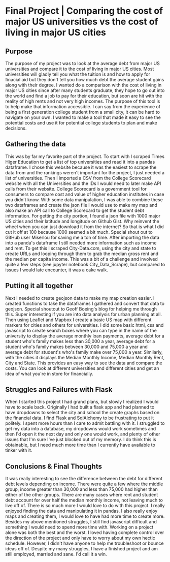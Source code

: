 # Final Project | Comparing the cost of major US universities vs the cost of living in major US cities
## Purpose
The purpose of my project was to look at the average debt from major US universities and compare it to the cost of living in major US cities. Most universities will gladly tell you what the tuition is and how to apply for finacial aid but they don't tell you how much debt the average student gains along with their degree. I wanted do a comparison with the cost of living in major US cities since after many students graduate, they hope to go out into the world and find a job to pay for their education, but soon are hit with the reality of high rents and not very high incomes.
The purpose of this tool is to help make that information accessible. I can say from the experience of being a first generation college student from a small city, it can be hard to navigate on your own. I wanted to make a tool that made it easy to see the potential costs and use it for potential college students to plan and make decisions.
## Gathering the data
This was by far my favorite part of the project. To start with I scraped Times Higer Education to get a list of top universities and read it into a pandas dataframe. I chose this website because it was the easiest to scrape the data from and the rankings weren't important for the project, I just needed a list of universities. Then I imported a CSV from the College Scorecard website with all the Universities and the IDs I would need to later make API calls from their website. College Scorecard is a government tool for consumers to compare cost and value of higher education institutes in case you didn't know. With some data manipulation, I was able to combine these two dataframes and create the json file I would use to make my map and also make an API call to College Scorecard to get the student debt information.
For getting the city portion, I found a json file with 1000 major US cities and their latitude and longitude on Github Gist. Why reinvent the wheel when you can just download it from the internet? So that is what I did cut it off at 100 because 1000 seemed a bit much. Special shout out to GitHub user Miserlou for saving me a ton of time.
After importing the data into a panda's dataframe I still needed more information such as income and rent. To get this I scraped City-Data.com, using the city and state to create URLs and looping through them to grab the median gross rent and the median per capita income. This was a bit of a challenge and involved quite a few steps (see jupyter notebook City_Data_Scrape), but compared to issues I would late encounter, it was a cake walk.
## Putting it all together
Next I needed to create geojson data to make my map creation easier. I created functions to take the dataframes I gathered and convert that data to geojson. Special shoutout to Geoff Boeing's blog for helping me through this. Super interesting if you are into data analysis for urban planning at all. Then using Leaflet and Mapbox I create a basic US map with different markers for cities and others for universities. 
I did some basic html, css and javascript to create search boxes where you can type in the name of the university to display the average monthly loan payments, average debt for a student who's family makes less than 30,000 a year, average debt for a student who's family makes between 30,000 and 75,000 a year and average debt for student's who's family make over 75,000 a year. Similarly, with the cities it displays the Median Monthly Income, Median Monthly Rent, City and State.
This provides an easy way to see the data and compare the costs. You can look at different universities and different cities and get an idea of what you're in store for financially.
## Struggles and Failures with Flask
When I started this project I had grand plans, but slowly I realized I would have to scale back. Originally I had built a flask app and had planned to have dropdowns to select the city and school the create graphs based on the financial data. I find Flask and SqlAlchemy to be frustrating to put it politely. I spent more hours than I care to admit battling with it. I struggled to get my data into a database, my dropdowns would work sometimes and then I'd open it the next day and only one would work, and plenty of other issues that I'm sure I've just blocked out of my memory. I do think this is obtainable, but I need much more time than I currently have available to tinker with it. 
## Conclusions & Final Thoughts
It was really interesting to see the difference between the debt for different debt levels depending on income. There were quite a few where the middle group, income greater than 30,000 and less than 75,000 had higher than either of the other groups. There are many cases where rent and student debt account for over half the median monthly income, not leaving much to live off of. 
There is so much more I would love to do with this project. I really enjoyed finding the data and manipulating it in pandas. I also really enjoy maps and creating them, I would love to have had more time to create  more. Besides my above mentioned struggles, I still find javascript difficult and something I would need to spend more time with. Working on a project alone was both the best and the worst. I loved having complete control over the direction of the project and only have to worry about my own hectic schedule. However, I didn't have anyone to help me troubleshoot or bounce ideas off of. Despite my many struggles, I have a finished project and am still employed, married and sane. I'd call it a win.

